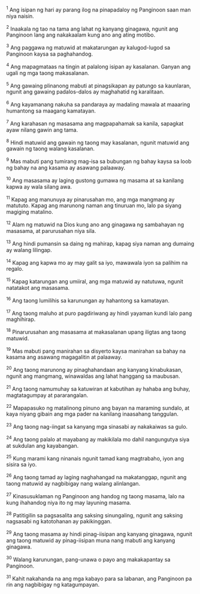 <sup>1</sup>
Ang isipan ng hari ay parang ilog na pinapadaloy ng Panginoon saan man niya naisin. 

<sup>2</sup>
Inaakala ng tao na tama ang lahat ng kanyang ginagawa, ngunit ang Panginoon lang ang nakakaalam kung ano ang ating motibo. 

<sup>3</sup>
Ang paggawa ng matuwid at makatarungan ay kalugod-lugod sa Panginoon kaysa sa paghahandog. 

<sup>4</sup>
Ang mapagmataas na tingin at palalong isipan ay kasalanan. Ganyan ang ugali ng mga taong makasalanan. 

<sup>5</sup>
Ang gawaing plinanong mabuti at pinagsikapan ay patungo sa kaunlaran, ngunit ang gawaing padalos-dalos ay maghahatid ng karalitaan. 

<sup>6</sup>
Ang kayamanang nakuha sa pandaraya ay madaling mawala at maaaring humantong sa maagang kamatayan. 

<sup>7</sup>
Ang karahasan ng masasama ang magpapahamak sa kanila, sapagkat ayaw nilang gawin ang tama. 

<sup>8</sup>
Hindi matuwid ang gawain ng taong may kasalanan, ngunit matuwid ang gawain ng taong walang kasalanan. 

<sup>9</sup>
Mas mabuti pang tumirang mag-isa sa bubungan ng bahay kaysa sa loob ng bahay na ang kasama ay asawang palaaway. 

<sup>10</sup>
Ang masasama ay laging gustong gumawa ng masama at sa kanilang kapwa ay wala silang awa. 

<sup>11</sup>
Kapag ang manunuya ay pinarusahan mo, ang mga mangmang ay matututo. Kapag ang marunong naman ang tinuruan mo, lalo pa siyang magiging matalino. 

<sup>12</sup>
Alam ng matuwid na Dios kung ano ang ginagawa ng sambahayan ng masasama, at parurusahan niya sila. 

<sup>13</sup>
Ang hindi pumansin sa daing ng mahirap, kapag siya naman ang dumaing ay walang lilingap. 

<sup>14</sup>
Kapag ang kapwa mo ay may galit sa iyo, mawawala iyon sa palihim na regalo. 

<sup>15</sup>
Kapag katarungan ang umiiral, ang mga matuwid ay natutuwa, ngunit natatakot ang masasama. 

<sup>16</sup>
Ang taong lumilihis sa karunungan ay hahantong sa kamatayan. 

<sup>17</sup>
Ang taong maluho at puro pagdiriwang ay hindi yayaman kundi lalo pang maghihirap. 

<sup>18</sup>
Pinarurusahan ang masasama at makasalanan upang iligtas ang taong matuwid. 

<sup>19</sup>
Mas mabuti pang manirahan sa disyerto kaysa manirahan sa bahay na kasama ang asawang magagalitin at palaaway. 

<sup>20</sup>
Ang taong marunong ay pinaghahandaan ang kanyang kinabukasan, ngunit ang mangmang, winawaldas ang lahat hanggang sa maubusan. 

<sup>21</sup>
Ang taong namumuhay sa katuwiran at kabutihan ay hahaba ang buhay, magtatagumpay at pararangalan. 

<sup>22</sup>
Mapapasuko ng matalinong pinuno ang bayan na maraming sundalo, at kaya niyang gibain ang mga pader na kanilang inaasahang tanggulan. 

<sup>23</sup>
Ang taong nag-iingat sa kanyang mga sinasabi ay nakakaiwas sa gulo. 

<sup>24</sup>
Ang taong palalo at mayabang ay makikilala mo dahil nangungutya siya at sukdulan ang kayabangan. 

<sup>25</sup>
Kung marami kang ninanais ngunit tamad kang magtrabaho, iyon ang sisira sa iyo. 

<sup>26</sup>
Ang taong tamad ay laging naghahangad na makatanggap, ngunit ang taong matuwid ay nagbibigay nang walang alinlangan. 

<sup>27</sup>
Kinasusuklaman ng Panginoon ang handog ng taong masama, lalo na kung ihahandog niya ito ng may layuning masama. 

<sup>28</sup>
Patitigilin sa pagsasalita ang saksing sinungaling, ngunit ang saksing nagsasabi ng katotohanan ay pakikinggan. 

<sup>29</sup>
Ang taong masama ay hindi pinag-iisipan ang kanyang ginagawa, ngunit ang taong matuwid ay pinag-iisipan muna nang mabuti ang kanyang ginagawa. 

<sup>30</sup>
Walang karunungan, pang-unawa o payo ang makakapantay sa Panginoon. 

<sup>31</sup>
Kahit nakahanda na ang mga kabayo para sa labanan, ang Panginoon pa rin ang nagbibigay ng katagumpayan.